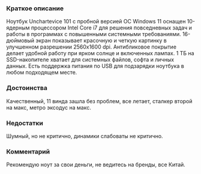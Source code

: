 ### **Краткое описание**
Ноутбук Unchartevice 101 с пробной версией ОС Windows 11 оснащен 10-ядерным процессором Intel Core i7 для решения повседневных задач и работы в программах с повышенными системными требованиями. 16-дюймовый экран показывает красочную и четкую картинку в улучшенном разрешении 2560x1600 dpi. Антибликовое покрытие делает удобной работу при ярком солнце и включенных лампах. 1 ТБ на SSD-накопителе хватает для системных файлов, софта и личных данных. Есть поддержка питания по USB для подзарядки ноутбука в любом подходящем месте.

### **Достоинства**
Качественный, 11 винда зашла без проблем, все летает, сталкер второй на макс, метро эксодус на макс.

### **Недостатки**
Шумный, но не критично, динамики слабоваты не критично.

### **Комментарий**
Рекомендую ноут за свои деньги, не ведитесь на бренды, все Китай.
